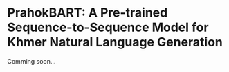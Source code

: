 # PrahokBART: A Pre-trained Sequence-to-Sequence Model for Khmer Natural Language Generation

Comming soon...
